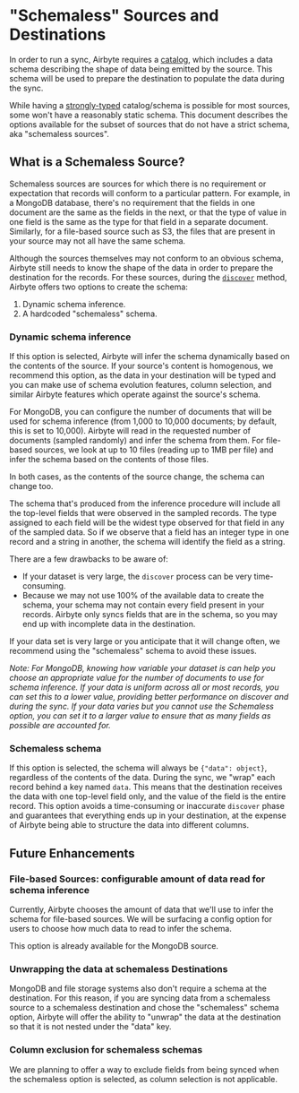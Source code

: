 # "Schemaless" Sources and Destinations

In order to run a sync, Airbyte requires a
[catalog](/understanding-airbyte/airbyte-protocol#catalog), which includes a data schema describing
the shape of data being emitted by the source. This schema will be used to prepare the destination
to populate the data during the sync.

While having a [strongly-typed](/understanding-airbyte/supported-data-types) catalog/schema is
possible for most sources, some won't have a reasonably static schema. This document describes the
options available for the subset of sources that do not have a strict schema, aka "schemaless
sources".

## What is a Schemaless Source?

Schemaless sources are sources for which there is no requirement or expectation that records will
conform to a particular pattern. For example, in a MongoDB database, there's no requirement that the
fields in one document are the same as the fields in the next, or that the type of value in one
field is the same as the type for that field in a separate document. Similarly, for a file-based
source such as S3, the files that are present in your source may not all have the same schema.

Although the sources themselves may not conform to an obvious schema, Airbyte still needs to know
the shape of the data in order to prepare the destination for the records. For these sources, during
the [`discover`](/understanding-airbyte/airbyte-protocol#discover) method, Airbyte offers two
options to create the schema:

1. Dynamic schema inference.
2. A hardcoded "schemaless" schema.

### Dynamic schema inference

If this option is selected, Airbyte will infer the schema dynamically based on the contents of the
source. If your source's content is homogenous, we recommend this option, as the data in your
destination will be typed and you can make use of schema evolution features, column selection, and
similar Airbyte features which operate against the source's schema.

For MongoDB, you can configure the number of documents that will be used for schema inference (from
1,000 to 10,000 documents; by default, this is set to 10,000). Airbyte will read in the requested
number of documents (sampled randomly) and infer the schema from them. For file-based sources, we
look at up to 10 files (reading up to 1MB per file) and infer the schema based on the contents of
those files.

In both cases, as the contents of the source change, the schema can change too.

The schema that's produced from the inference procedure will include all the top-level fields that
were observed in the sampled records. The type assigned to each field will be the widest type
observed for that field in any of the sampled data. So if we observe that a field has an integer
type in one record and a string in another, the schema will identify the field as a string.

There are a few drawbacks to be aware of:

- If your dataset is very large, the `discover` process can be very time-consuming.
- Because we may not use 100% of the available data to create the schema, your schema may not
  contain every field present in your records. Airbyte only syncs fields that are in the schema, so
  you may end up with incomplete data in the destination.

If your data set is very large or you anticipate that it will change often, we recommend using the
"schemaless" schema to avoid these issues.

_Note: For MongoDB, knowing how variable your dataset is can help you choose an appropriate value
for the number of documents to use for schema inference. If your data is uniform across all or most
records, you can set this to a lower value, providing better performance on discover and during the
sync. If your data varies but you cannot use the Schemaless option, you can set it to a larger value
to ensure that as many fields as possible are accounted for._

### Schemaless schema

If this option is selected, the schema will always be `{"data": object}`, regardless of the contents
of the data. During the sync, we "wrap" each record behind a key named `data`. This means that the
destination receives the data with one top-level field only, and the value of the field is the
entire record. This option avoids a time-consuming or inaccurate `discover` phase and guarantees
that everything ends up in your destination, at the expense of Airbyte being able to structure the
data into different columns.

## Future Enhancements

### File-based Sources: configurable amount of data read for schema inference

Currently, Airbyte chooses the amount of data that we'll use to infer the schema for file-based
sources. We will be surfacing a config option for users to choose how much data to read to infer the
schema.

This option is already available for the MongoDB source.

### Unwrapping the data at schemaless Destinations

MongoDB and file storage systems also don't require a schema at the destination. For this reason, if
you are syncing data from a schemaless source to a schemaless destination and chose the "schemaless"
schema option, Airbyte will offer the ability to "unwrap" the data at the destination so that it is
not nested under the "data" key.

### Column exclusion for schemaless schemas

We are planning to offer a way to exclude fields from being synced when the schemaless option is
selected, as column selection is not applicable.
